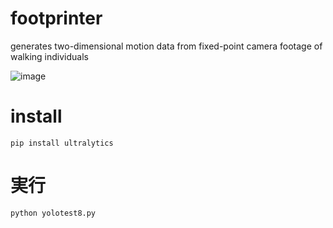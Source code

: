 # footprinter
generates two-dimensional motion data from fixed-point camera footage of walking individuals

![image](https://github.com/FolkBearsGroup/footprinter/assets/11813038/f8a0e259-df3e-4485-a1a5-327587578787)


# install 

```
pip install ultralytics
```

# 実行

```
python yolotest8.py
```
